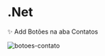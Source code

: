 # .Net

:sparkles: Add Botões na aba Contatos


![botoes-contato](https://user-images.githubusercontent.com/89768557/231967041-9cd34ede-d53b-4bdc-90cc-1acb420e0acb.png)
